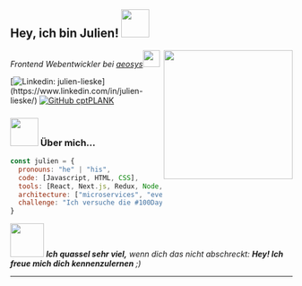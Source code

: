 <h2> Hey, ich bin Julien! <img src="[https://media.giphy.com/media/mGcNjsfWAjY5AEZNw6/giphy.gif](https://i.giphy.com/media/gM5qFksULw54NMWyry/giphy.webp)" width="50"></h2>
<img align='right' src="[https://media.giphy.com/media/ieyl9zmCjO4b4t6qoY/giphy.gif](https://i.giphy.com/media/YRMb6dd7zprS00JdGZ/giphy.webp)" width="230">
<p><em>Frontend Webentwickler bei <a href="http://www.aeosys.de">aeosys</a><img src="https://media.giphy.com/media/fYSnHlufseco8Fh93Z/giphy.gif" width="30">
</em></p>

[![Linkedin: julien-lieske]([https://img.shields.io/badge/-Julien%20Lieske-blue?style=flat-square&logo=Linkedin&logoColor=white&link=https://www.linkedin.com/in/julien-lieske/](https://img.shields.io/badge/-Julien%20Lieske-blue?style=flat-square&logo=Linkedin&logoColor=white&link=https://www.linkedin.com/in/julien-lieske/))](https://www.linkedin.com/in/julien-lieske/)
[![GitHub cptPLANK](https://img.shields.io/github/followers/cptplank?label=follow&style=social)](https://github.com/cptplank)


### <img src="https://i.giphy.com/media/AchfIoUtHr5E4/giphy.webp" width="50"> Über mich...  

```javascript
const julien = {
  pronouns: "he" | "his",
  code: [Javascript, HTML, CSS],
  tools: [React, Next.js, Redux, Node, Storybook, Styled-Components, Jest, 11ty],
  architecture: ["microservices", "event-driven", "design system pattern"],
  challenge: "Ich versuche die #100DaysOfCode Herausforderung durchzuhalten und konzentriere mich auf React und JavaScript"
}
```

<img src="https://i.giphy.com/media/73NGKSsZnfg8ikzDix/giphy.webp" width="60"> <em><b>Ich quassel sehr viel,</b> wenn dich das nicht abschreckt: <b>Hey! Ich freue mich dich kennenzulernen</b> ;)</em>

---
